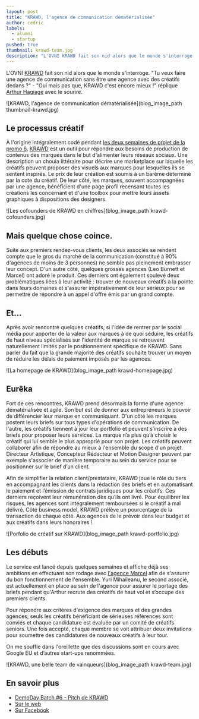 ```yaml
---
layout: post
title: "KRAWD, l'agence de communication dématérialisée"
author: cedric
labels:
  - alumni
  - startup
pushed: true
thumbnail: krawd-team.jpg
description: "L'OVNI KRAWD fait son nid alors que le monde s'interroge. 'Tu veux faire une agence sans être une agence avec des créatifs dedans ?' - 'Oui mais pas que, KRAWD c'est encore mieux !' réplique Arthur avec le sourire."
---
```


L'OVNI [KRAWD](http://www.krawd.com/) fait son nid alors que le monde s'interroge. "Tu veux faire une agence de communication sans être une agence avec des créatifs dedans ?" - "Oui mais pas que, KRAWD c'est encore mieux !" réplique [Arthur Hagiage](https://twitter.com/arthur_h) avec le sourire.

![KRAWD, l'agence de communication dématérialisée](blog_image_path thumbnail-krawd.jpg)

## Le processus créatif

À l'origine intégralement codé pendant [les deux semaines de projet de la promo 6](http://www.lewagon.org/blog/lewagon-demo-day-promo-6), [KRAWD](http://www.krawd.com/) est un outil pour répondre aux besoins de production de contenus des marques dans le but d'alimenter leurs réseaux sociaux. Une description un chouia littéraire pour décrire une marketplace sur laquelle les créatifs peuvent proposer des visuels aux marques pour lesquelles ils se sentent inspirés. Le prix de leur création est soumis à un barème déterminé par la cote du créatif. De leur côté, les marques, souvent accompagnées par une agence, bénéficient d'une page profil recensant toutes les créations les concernant et d'une toolbox pour mettre leurs assets graphiques à dispositions des designers.

![Les cofounders de KRAWD en chiffres](blog_image_path krawd-cofounders.jpg)

## Mais quelque chose coince.

Suite aux premiers rendez-vous clients, les deux associés se rendent compte que le gros du marché de la communication (constitué à 90% d'agences de moins de 3 personnes) ne semble pas pleinement embrasser leur concept. D'un autre côté, quelques grosses agences (Leo Burnett et Marcel) ont adoré le produit. Ces derniers ont également soulevé deux problématiques liées à leur activité : trouver de nouveaux créatifs à la pointe dans leurs domaines et s'assurer impérativement de leur sérieux pour se permettre de répondre à un appel d'offre émis par un grand compte.

## Et...

Après avoir rencontré quelques créatifs, si l'idée de rentrer par le social média pour apporter de la valeur aux marques à de quoi séduire, les créatifs de haut niveau spécialisés sur l'identité de marque se retrouvent naturellement limités par le positionnement spécifique de KRAWD. Sans parler du fait que la grande majorité des créatifs souhaite trouver un moyen de réduire les délais de paiement imposés par les agences.

![La homepage de KRAWD](blog_image_path krawd-homepage.jpg)

## Eurêka

Fort de ces rencontres, KRAWD prend désormais la forme d'une agence dématérialisée et agile. Son but est de donner aux entrepreneurs le pouvoir de différencier leur marque en communiquant. D'un côté les marques postent leurs briefs sur tous types d'opérations de communication. De l'autre, les créatifs tiennent à jour leur portfolio et peuvent s’inscrire à des briefs pour proposer leurs services. La marque n’a plus qu’à choisir le créatif qui lui semble le plus approprié pour son projet. Les créatifs peuvent collaborer afin de répondre au mieux à l'ensemble du scope d'un projet. Directeur Artistique, Concepteur Rédacteur et Motion Designer peuvent par exemple s'associer de manière temporaire au sein du service pour se positionner sur le brief d’un client.

Afin de simplifier la relation client/prestataire, KRAWD joue le rôle du tiers en accompagnant les clients dans la rédaction des briefs et en automatisant le paiement et l’émission de contrats juridiques pour les créatifs. Ces derniers reçoivent leur rémunération dès qu’ils ont livré. Pour équilibrer les risques, les agences sont intégralement remboursées si le créatif à mal délivré. Côté business model, KRAWD prélève un pourcentage de la transaction de chaque côté. Aux agences de le prévoir dans leur budget et aux créatifs dans leurs honoraires !

![Porfolio de créatif sur KRAWD](blog_image_path krawd-portfolio.jpg)


## Les débuts

Le service est lancé depuis quelques semaines et affiche déjà ses ambitions en effectuant son rodage avec [l'agence Marcel](http://www.marcelww.com/) afin de s'assurer du bon fonctionnement de l'ensemble. Yuri Mihaileanu, le second associé, est actuellement en place au sein de l'agence pour assurer le portage des briefs pendant qu'Arthur recrute des créatifs de haut vol et s’occupe des premiers clients.

Pour répondre aux critères d'exigence des marques et des grandes agences, seuls les créatifs bénéficiant de sérieuses références sont conviés et chaque candidature est évaluée par un comité de créatifs seniors. Une fois accepté, chaque membre se voit attribuer deux invitations pour soumettre des candidatures de nouveaux créatifs à leur tour.

On me souffle dans l'oreillette que des discussions sont en cours avec Google EU et d’autres start-ups renommées.

![KRAWD, une belle team de vainqueurs](blog_image_path krawd-team.jpg)

## En savoir plus

- [DemoDay Batch #6 - Pitch de KRAWD](http://www.lewagon.org/blog/lewagon-demo-day-promo-6)
- [Sur le web](http://www.krawd.com/)
- [Sur Facebook](https://www.facebook.com/pages/Krawd/1543950642508926?fref=ts)
